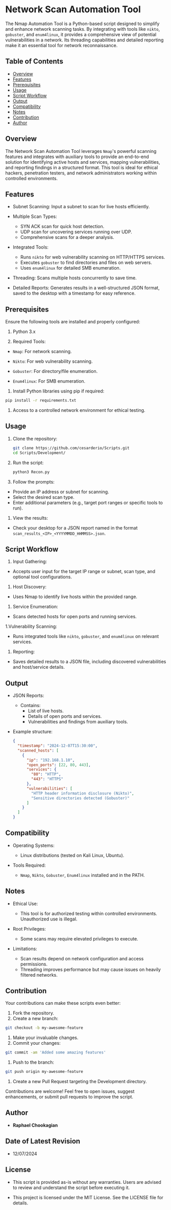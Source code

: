 # Network Scan Automation Tool

The Nmap Automation Tool is a Python-based script designed to simplify and enhance network scanning tasks. By integrating with tools like `nikto`, `gobuster`, and `enum4linux`, it provides a comprehensive view of potential vulnerabilities in a network. Its threading capabilities and detailed reporting make it an essential tool for network reconnaissance.

## **Table of Contents**

- [Overview](#overview)
- [Features](#features)
- [Prerequisites](#prerequisites)
- [Usage](#usage)
- [Script Workflow](#script-workflow)
- [Output](#output)
- [Compatibility](#compatibility)
- [Notes](#notes)
- [Contribution](#contribution)
- [Author](#author)

## **Overview**

The Network Scan Automation Tool leverages `Nmap`'s powerful scanning features and integrates with auxiliary tools to provide an end-to-end solution for identifying active hosts and services, mapping vulnerabilities, and reporting findings in a structured format. This tool is ideal for ethical hackers, penetration testers, and network administrators working within controlled environments.

## Features

- Subnet Scanning: Input a subnet to scan for live hosts efficiently.

- Multiple Scan Types:
  - SYN ACK scan for quick host detection.
  - UDP scan for uncovering services running over UDP.
  - Comprehensive scans for a deeper analysis.

- Integrated Tools:
  - Runs `nikto` for web vulnerability scanning on HTTP/HTTPS services.
  - Executes `gobuster` to find directories and files on web servers.
  - Uses `enum4linux` for detailed SMB enumeration.

- Threading: Scans multiple hosts concurrently to save time.

- Detailed Reports: Generates results in a well-structured JSON format, saved to the desktop with a timestamp for easy reference.

## Prerequisites

Ensure the following tools are installed and properly configured:

1. Python 3.x

1. Required Tools:

- `Nmap`: For network scanning.

- `Nikto`: For web vulnerability scanning.

- `Gobuster`: For directory/file enumeration.

- `Enum4linux`: For SMB enumeration.

1. Install Python libraries using pip if required:

  ```bash
  pip install -r requirements.txt
  ```

1. Access to a controlled network environment for ethical testing.

## Usage

1. Clone the repository:

   ```bash
   git clone https://github.com/cesarderio/Scripts.git
   cd Scripts/Development/
   ```

1. Run the script:

   ```bash
   python3 Recon.py
   ```

1. Follow the prompts:

- Provide an IP address or subnet for scanning.
- Select the desired scan type.
- Enter additional parameters (e.g., target port ranges or specific tools to run).

1. View the results:

- Check your desktop for a JSON report named in the format `scan_results_<IP>_<YYYYMMDD_HHMMSS>.json`.

## **Script Workflow**

1. Input Gathering:

- Accepts user input for the target IP range or subnet, scan type, and optional tool configurations.

1. Host Discovery:

- Uses Nmap to identify live hosts within the provided range.

1. Service Enumeration:

- Scans detected hosts for open ports and running services.

1.Vulnerability Scanning:

- Runs integrated tools like `nikto`, `gobuster`, and `enum4linux` on relevant services.

1. Reporting:

- Saves detailed results to a JSON file, including discovered vulnerabilities and host/service details.

## **Output**

- JSON Reports:
  - Contains:
    - List of live hosts.
    - Details of open ports and services.
    - Vulnerabilities and findings from auxiliary tools.

- Example structure:

  ```json
  {
    "timestamp": "2024-12-07T15:30:00",
    "scanned_hosts": [
      {
        "ip": "192.168.1.10",
        "open_ports": [22, 80, 443],
        "services": {
          "80": "HTTP",
          "443": "HTTPS"
        },
        "vulnerabilities": [
          "HTTP header information disclosure (Nikto)",
          "Sensitive directories detected (Gobuster)"
        ]
      }
    ]
  }
  ```

## **Compatibility**

- Operating Systems:
  - Linux distributions (tested on Kali Linux, Ubuntu).

- Tools Required:
  - `Nmap`, `Nikto`, `Gobuster`, `Enum4linux` installed and in the PATH.

## **Notes**

- Ethical Use:
  - This tool is for authorized testing within controlled environments. Unauthorized use is illegal.

- Root Privileges:
  - Some scans may require elevated privileges to execute.

- Limitations:
  - Scan results depend on network configuration and access permissions.
  - Threading improves performance but may cause issues on heavily filtered networks.

## **Contribution**

Your contributions can make these scripts even better:

1. Fork the repository.
1. Create a new branch:

  ```bash
  git checkout -b my-awesome-feature
  ```

1. Make your invaluable changes.
1. Commit your changes:

  ```bash
  git commit -am 'Added some amazing features'
  ```

1. Push to the branch:

  ```bash
  git push origin my-awesome-feature
  ```

1. Create a new Pull Request targeting the Development directory.

Contributions are welcome! Feel free to open issues, suggest enhancements, or submit pull requests to improve the script.

## **Author**

- **Raphael Chookagian**

## **Date of Latest Revision**

- 12/07/2024

## **License**

- This script is provided as-is without any warranties. Users are advised to review and understand the script before executing it.

- This project is licensed under the MIT License. See the LICENSE file for details.
